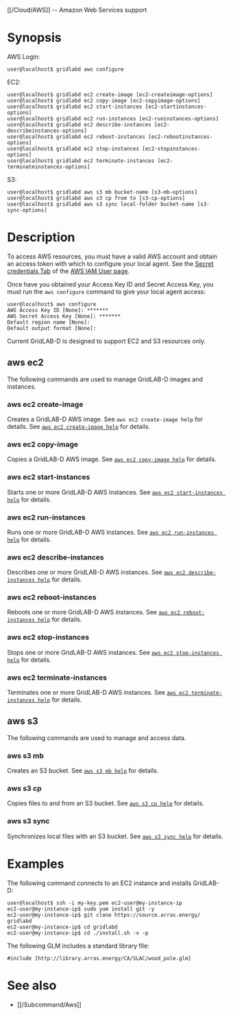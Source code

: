 [[/Cloud/AWS]] -- Amazon Web Services support

# Synopsis

AWS Login:

~~~
user@localhost$ gridlabd aws configure
~~~

EC2:

~~~
user@localhost$ gridlabd ec2 create-image [ec2-createimage-options]
user@localhost$ gridlabd ec2 copy-image [ec2-copyimage-options]
user@localhost$ gridlabd ec2 start-instances [ec2-startinstances-options]
user@localhost$ gridlabd ec2 run-instances [ec2-runinstances-options]
user@localhost$ gridlabd ec2 describe-instances [ec2-describeinstances-options]
user@localhost$ gridlabd ec2 reboot-instances [ec2-rebootinstances-options]
user@localhost$ gridlabd ec2 stop-instances [ec2-stopinstances-options]
user@localhost$ gridlabd ec2 terminate-instances [ec2-terminateinstances-options]
~~~

S3:

~~~
user@localhost$ gridlabd aws s3 mb bucket-name [s3-mb-options]
user@localhost$ gridlabd aws s3 cp from to [s3-cp-options]
user@localhost$ gridlabd aws s3 sync local-folder bucket-name [s3-sync-options]
~~~

# Description

To access AWS resources, you must have a valid AWS account and obtain an access token with which to configure your local agent.  See the [Secret credentials Tab](https://console.aws.amazon.com/iam/home?section=security_credentials) of the [AWS IAM User page](https://console.aws.amazon.com/iam/home?section=security_credentials).

Once have you obtained your Access Key ID and Secret Access Key, you must run the `aws configure` command to give your local agent access:

~~~
user@localhost$ aws configure
AWS Access Key ID [None]: *******
AWS Secret Access Key [None]: *******
Default region name [None]:
Default output format [None]:
~~~

Current GridLAB-D is designed to support EC2 and S3 resources only.

## aws ec2

The following commands are used to manage GridLAB-D images and instances.

### aws ec2 create-image

Creates a GridLAB-D AWS image. See `aws ec2 create-image help` for details. See [`aws ec2 create-image help`](https://docs.aws.amazon.com/cli/latest/reference/opsworks/create-image.html) for details.

### aws ec2 copy-image

Copies a GridLAB-D AWS image.  See [`aws ec2 copy-image help`](https://docs.aws.amazon.com/cli/latest/reference/opsworks/copy-instance.html) for details.

### aws ec2 start-instances

Starts one or more GridLAB-D AWS instances. See [`aws ec2 start-instances help`](https://docs.aws.amazon.com/cli/latest/reference/opsworks/start-instance.html) for details.

### aws ec2 run-instances

Runs one or more GridLAB-D AWS instances. See [`aws ec2 run-instances help`](https://docs.aws.amazon.com/cli/latest/reference/opsworks/run-instances.html) for details.

### aws ec2 describe-instances

Describes one or more GridLAB-D AWS instances. See [`aws ec2 describe-instances help`](https://docs.aws.amazon.com/cli/latest/reference/opsworks/describe-instances.html) for details.

### aws ec2 reboot-instances

Reboots one or more GridLAB-D AWS instances. See [`aws ec2 reboot-instances help`](https://docs.aws.amazon.com/cli/latest/reference/opsworks/reboot-instances.html) for details.

### aws ec2 stop-instances

Stops one or more GridLAB-D AWS instances. See [`aws ec2 stop-instances help`](https://docs.aws.amazon.com/cli/latest/reference/opsworks/stop-instances.html) for details.

### aws ec2 terminate-instances

Terminates one or more GridLAB-D AWS instances. See [`aws ec2 terminate-instances help`](https://docs.aws.amazon.com/cli/latest/reference/opsworks/terminate-instances.html) for details.

## aws s3

The following commands are used to manage and access data.

### aws s3 mb

Creates an S3 bucket. See [`aws s3 mb help`](https://docs.aws.amazon.com/cli/latest/reference/opsworks/s3/mb.html) for details.

### aws s3 cp

Copies files to and from an S3 bucket. See [`aws s3 cp help`](https://docs.aws.amazon.com/cli/latest/reference/opsworks/s3/cp.html) for details.

### aws s3 sync

Synchronizes local files with an S3 bucket. See [`aws s3 sync help`](https://docs.aws.amazon.com/cli/latest/reference/opsworks/s3/sync.html) for details.

# Examples

The following command connects to an EC2 instance and installs GridLAB-D:

~~~
user@localhost$ ssh -i my-key.pem ec2-user@my-instance-ip
ec2-user@my-instance-ip$ sudo yum install git -y
ec2-user@my-instance-ip$ git clone https://source.arras.energy/ gridlabd
ec2-user@my-instance-ip$ cd gridlabd
ec2-user@my-instance-ip$ cd ./install.sh -v -p
~~~

The following GLM includes a standard library file:

~~~
#include [http://library.arras.energy/CA/SLAC/wood_pole.glm]
~~~

# See also

* [[/Subcommand/Aws]]
